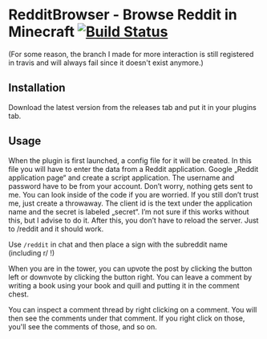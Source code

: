 # RedditBrowser - Browse Reddit in Minecraft [![Build Status](https://travis-ci.org/Delta2Force/redditbrowser.svg?branch=master)](https://travis-ci.org/Delta2Force/redditbrowser)
(For some reason, the branch I made for more interaction is still registered in travis and will always fail since it doesn't exist anymore.)

## Installation
Download the latest version from the releases tab and put it in your plugins tab.

## Usage
When the plugin is first launched, a config file for it will be created. In this file you will have to enter the data from a Reddit application. Google „Reddit application page“ and create a script application. The username and password have to be from your account. Don’t worry, nothing gets sent to me. You can look inside of the code if you are worried. If you still don’t trust me, just create a throwaway. The client id is the text under the application name and the secret is labeled „secret“. I’m not sure if this works without this, but I advise to do it. After this, you don’t have to reload the server. Just to /reddit and it should work.

Use `/reddit` in chat and then place a sign with the subreddit name (including r/ !)

When you are in the tower, you can upvote the post by clicking the button left or downvote by clicking the button right.
You can leave a comment by writing a book using your book and quill and putting it in the comment chest.

You can inspect a comment thread by right clicking on a comment. You will then see the comments under that comment. If you right click on those, you'll see the comments of those, and so on.
